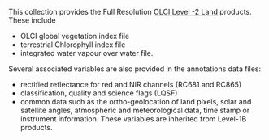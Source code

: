 This collection provides the Full Resolution [OLCI Level -2 Land][olci-l2] products. These include

* OLCI global vegetation index file
* terrestrial Chlorophyll index file
* integrated water vapour over water file.

Several associated variables are also provided in the annotations data files:

* rectified reflectance for red and NIR channels (RC681 and RC865)
* classification, quality and science flags (LQSF)
* common data such as the ortho-geolocation of land pixels, solar and satellite
  angles, atmospheric and meteorological data, time stamp or instrument
  information. These variables are inherited from Level-1B products.

[olci-l2]: https://sentinel.esa.int/web/sentinel/technical-guides/sentinel-3-olci/level-2/land-products